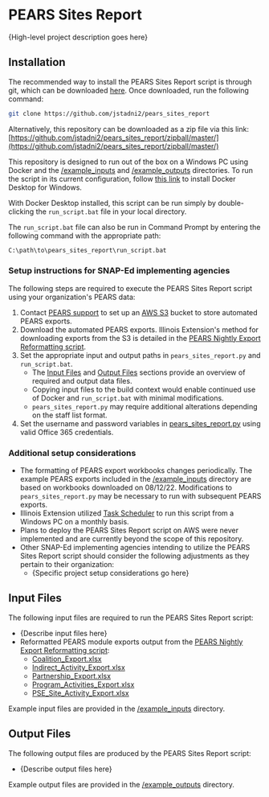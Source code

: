 # PEARS Sites Report

{High-level project description goes here}

## Installation

The recommended way to install the PEARS Sites Report script is through git, which can be downloaded [here](https://git-scm.com/downloads). Once downloaded, run the following command:

```bash
git clone https://github.com/jstadni2/pears_sites_report
```

Alternatively, this repository can be downloaded as a zip file via this link:
[https://github.com/jstadni2/pears_sites_report/zipball/master/](https://github.com/jstadni2/pears_sites_report/zipball/master/)

This repository is designed to run out of the box on a Windows PC using Docker and the [/example_inputs](https://github.com/jstadni2/pears_sites_report/tree/master/example_inputs) and [/example_outputs](https://github.com/jstadni2/pears_sites_report/tree/master/example_outputs) directories.
To run the script in its current configuration, follow [this link](https://docs.docker.com/desktop/windows/install/) to install Docker Desktop for Windows. 

With Docker Desktop installed, this script can be run simply by double-clicking the `run_script.bat` file in your local directory.

The `run_script.bat` file can also be run in Command Prompt by entering the following command with the appropriate path:

```bash
C:\path\to\pears_sites_report\run_script.bat
```

### Setup instructions for SNAP-Ed implementing agencies

The following steps are required to execute the PEARS Sites Report script using your organization's PEARS data:
1. Contact [PEARS support](mailto:support@pears.io) to set up an [AWS S3](https://aws.amazon.com/s3/) bucket to store automated PEARS exports.
2. Download the automated PEARS exports. Illinois Extension's method for downloading exports from the S3 is detailed in the [PEARS Nightly Export Reformatting script](https://github.com/jstadni2/pears_nightly_export_reformatting/blob/6f370389776fb8f88495fbe4e7918c203fd84997/pears_nightly_export_reformatting.py#L9-L45).
3. Set the appropriate input and output paths in `pears_sites_report.py` and `run_script.bat`.
	- The [Input Files](#input-files) and [Output Files](#output-files) sections provide an overview of required and output data files.
	- Copying input files to the build context would enable continued use of Docker and `run_script.bat` with minimal modifications.
	- `pears_sites_report.py` may require additional alterations depending on the staff list format. 
4. Set the username and password variables in [pears_sites_report.py](https://github.com/jstadni2/pears_sites_report/blob/master/pears_sites_report.py#L764-L765) using valid Office 365 credentials.	

### Additional setup considerations

- The formatting of PEARS export workbooks changes periodically. The example PEARS exports included in the [/example_inputs](https://github.com/jstadni2/pears_sites_report/tree/master/example_inputs) directory are based on workbooks downloaded on 08/12/22.
Modifications to `pears_sites_report.py` may be necessary to run with subsequent PEARS exports.
- Illinois Extension utilized [Task Scheduler](https://docs.microsoft.com/en-us/windows/win32/taskschd/task-scheduler-start-page) to run this script from a Windows PC on a monthly basis.
- Plans to deploy the PEARS Sites Report script on AWS were never implemented and are currently beyond the scope of this repository.
- Other SNAP-Ed implementing agencies intending to utilize the PEARS Sites Report script should consider the following adjustments as they pertain to their organization:
	- {Specific project setup considerations go here}
	
## Input Files

The following input files are required to run the PEARS Sites Report script:
- {Describe input files here}
- Reformatted PEARS module exports output from the [PEARS Nightly Export Reformatting script](https://github.com/jstadni2/pears_nightly_export_reformatting):
    - [Coalition_Export.xlsx](https://github.com/jstadni2/pears_sites_report/blob/master/example_inputs/Coalition_Export.xlsx)
    - [Indirect_Activity_Export.xlsx](https://github.com/jstadni2/pears_sites_report/blob/master/example_inputs/Indirect_Activity_Export.xlsx)
    - [Partnership_Export.xlsx](https://github.com/jstadni2/pears_sites_report/blob/master/example_inputs/Partnership_Export.xlsx)
    - [Program_Activities_Export.xlsx](https://github.com/jstadni2/pears_sites_report/blob/master/example_inputs/Program_Activities_Export.xlsx)
    - [PSE_Site_Activity_Export.xlsx](https://github.com/jstadni2/pears_sites_report/blob/master/example_inputs/PSE_Site_Activity_Export.xlsx)

Example input files are provided in the [/example_inputs](https://github.com/jstadni2/pears_sites_report/tree/master/example_inputs) directory. 

## Output Files

The following output files are produced by the PEARS Sites Report script:
- {Describe output files here}

Example output files are provided in the [/example_outputs](https://github.com/jstadni2/pears_sites_report/tree/master/example_outputs) directory.